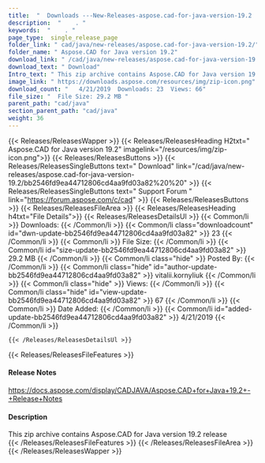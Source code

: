 ```yaml
---
title:  "  Downloads ---New-Releases-aspose.cad-for-java-version-19.2 . " 
description:  "    . " 
keywords:  "    . " 
page_type:  single_release_page
folder_link: " cad/java/new-releases/aspose.cad-for-java-version-19.2/"
folder_name: " Aspose.CAD for Java version 19.2"
download_link: " /cad/java/new-releases/aspose.cad-for-java-version-19.2/bb2546fd9ea44712806cd4aa9fd03a82"
download_text: " Download"
Intro_text: " This zip archive contains Aspose.CAD for Java version 19.2 release"
image_link: " https://downloads.aspose.com/resources/img/zip-icon.png"
download_count: "   4/21/2019  Downloads: 23  Views: 66"
file_size: "  File Size: 29.2 MB "
parent_path: "cad/java"
section_parent_path: "cad/java"
weight: 36 
---
```


{{< Releases/ReleasesWapper >}}
  {{< Releases/ReleasesHeading H2txt=" Aspose.CAD for Java version 19.2" imagelink="/resources/img/zip-icon.png">}}
  {{< Releases/ReleasesButtons >}}
    {{< Releases/ReleasesSingleButtons text=" Download" link="/cad/java/new-releases/aspose.cad-for-java-version-19.2/bb2546fd9ea44712806cd4aa9fd03a82%20%20" >}}
    {{< Releases/ReleasesSingleButtons text=" Support Forum " link="https://forum.aspose.com/c/cad" >}}
  {{< Releases/ReleasesButtons >}}
  {{< Releases/ReleasesFileArea >}}
    {{< Releases/ReleasesHeading h4txt="File Details">}}
    {{< Releases/ReleasesDetailsUl >}}
            {{< Common/li  >}} Downloads: {{< /Common/li >}} 
      {{< Common/li class="downloadcount" id="dwn-update-bb2546fd9ea44712806cd4aa9fd03a82" >}} 23 {{< /Common/li >}} 
      {{< Common/li  >}} File Size: {{< /Common/li >}} 
      {{< Common/li id="size-update-bb2546fd9ea44712806cd4aa9fd03a82" >}} 29.2 MB {{< /Common/li >}} 
      {{< Common/li  class="hide" >}} Posted By: {{< /Common/li >}} 
      {{< Common/li class="hide" id="author-update-bb2546fd9ea44712806cd4aa9fd03a82" >}} vitalii.kornyliuk {{< /Common/li >}} 
      {{< Common/li class="hide"  >}} Views: {{< /Common/li >}} 
      {{< Common/li class="hide" id="view-update-bb2546fd9ea44712806cd4aa9fd03a82" >}} 67 {{< /Common/li >}} 
      {{< Common/li  >}} Date Added: {{< /Common/li >}} 
      {{< Common/li id="added-update-bb2546fd9ea44712806cd4aa9fd03a82" >}} 4/21/2019 {{< /Common/li >}} 

    {{< /Releases/ReleasesDetailsUl >}}

  {{< Releases/ReleasesFileFeatures >}}
      <h4>Release Notes</h4><div><a href="https://docs.aspose.com/display/CADJAVA/Aspose.CAD+for+Java+19.2+-+Release+Notes">https://docs.aspose.com/display/CADJAVA/Aspose.CAD+for+Java+19.2+-+Release+Notes</a></div><h4>Description</h4><div class="HTMLDescription">This zip archive contains Aspose.CAD for Java version 19.2 release</div>
  {{< /Releases/ReleasesFileFeatures >}}
 {{< /Releases/ReleasesFileArea >}}
{{< /Releases/ReleasesWapper >}}


